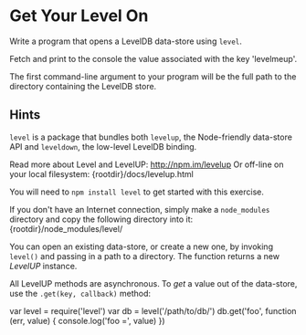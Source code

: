 # Get Your Level On

Write a program that opens a LevelDB data-store using `level`.

Fetch and print to the console the value associated with the key
'levelmeup'.

The first command-line argument to your program will be the full path
to the directory containing the LevelDB store.


## Hints

`level` is a package that bundles both `levelup`, the Node-friendly
data-store API and `leveldown`, the low-level LevelDB binding.

Read more about Level and LevelUP:
  http://npm.im/levelup
Or off-line on your local filesystem:
  {rootdir}/docs/levelup.html

You will need to `npm install level` to get started with this
exercise.

If you don't have an Internet connection, simply make a `node_modules`
directory and copy the following directory into it:
  {rootdir}/node_modules/level/

You can open an existing data-store, or create a new one, by invoking
`level()` and passing in a path to a directory. The function returns
a new *LevelUP* instance.

All LevelUP methods are asynchronous. To *get* a value out of the
data-store, use the `.get(key, callback)` method:

  var level = require('level')
  var db = level('/path/to/db/')
  db.get('foo', function (err, value) {
    console.log('foo =', value)
  })
